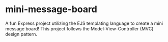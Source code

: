 # mini-message-board
A fun Express project utilizing the EJS templating language to create a mini message board! This project follows the Model-View-Controller (MVC) design pattern.
